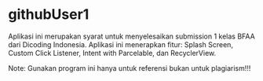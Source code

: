# githubUser1
Aplikasi ini merupakan syarat untuk menyelesaikan submission 1 kelas BFAA dari Dicoding Indonesia. 
Aplikasi ini menerapkan fitur: Splash Screen, Custom Click Listener, Intent with Parcelable, dan RecyclerView.

Note: Gunakan program ini hanya untuk referensi bukan untuk plagiarism!!!
